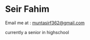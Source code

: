 <h1 align-text: center;>Seir Fahim</h1>


Email me at : muntasirf362@gmail.com

currently a senior in highschool

<!---
MunFahim/MunFahim is a ✨ special ✨ repository because its `README.md` (this file) appears on your GitHub profile.
You can click the Preview link to take a look at your changes.
--->
